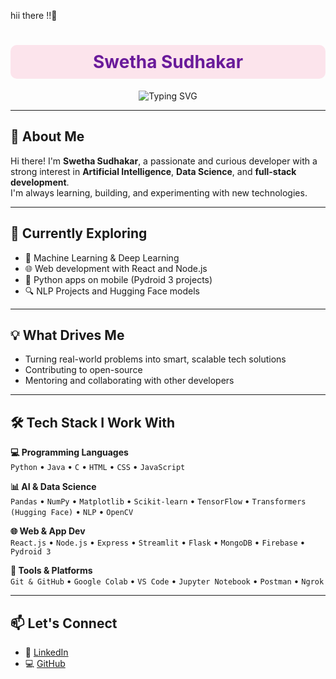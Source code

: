 hii there !!👋
<!-- 🌸 Name Banner -->
<h1 align="center" style="background-color: #fce4ec; color: #6a1b9a; padding: 10px; border-radius: 10px;">
  Swetha Sudhakar
</h1>

<!-- 🖋️ Typewriter Effect -->
<p align="center">
  <img src="https://readme-typing-svg.herokuapp.com?font=Fira+Code&pause=1000&color=6A1B9A&center=true&vCenter=true&width=500&lines=Machine+Learning+Enthusiast;Full-stack+Developer;AI+Explorer;NLP+Researcher;Python+on+Mobile+Builder;Open+Source+Contributor" alt="Typing SVG" />
</p>

---

## 🌸 About Me

Hi there! I'm **Swetha Sudhakar**, a passionate and curious developer with a strong interest in **Artificial Intelligence**, **Data Science**, and **full-stack development**.  
I'm always learning, building, and experimenting with new technologies.

---

## 🚀 Currently Exploring

- 🤖 Machine Learning & Deep Learning  
- 🌐 Web development with React and Node.js  
- 📱 Python apps on mobile (Pydroid 3 projects)  
- 🔍 NLP Projects and Hugging Face models  

---

## 💡 What Drives Me

- Turning real-world problems into smart, scalable tech solutions  
- Contributing to open-source  
- Mentoring and collaborating with other developers  

---

## 🛠️ Tech Stack I Work With

**💻 Programming Languages**  
`Python` • `Java` • `C` • `HTML` • `CSS` • `JavaScript`

**📊 AI & Data Science**  
`Pandas` • `NumPy` • `Matplotlib` • `Scikit-learn` • `TensorFlow` • `Transformers (Hugging Face)` • `NLP` • `OpenCV`

**🌐 Web & App Dev**  
`React.js` • `Node.js` • `Express` • `Streamlit` • `Flask` • `MongoDB` • `Firebase` • `Pydroid 3`

**🔧 Tools & Platforms**  
`Git & GitHub` • `Google Colab` • `VS Code` • `Jupyter Notebook` • `Postman` • `Ngrok`

---

## 📫 Let's Connect

- 🔗 [LinkedIn](https://www.linkedin.com/in/swethasudhakar)
- 💻 [GitHub](https://github.com/Swethaa-02)

